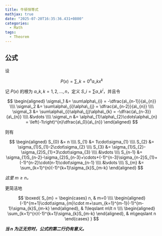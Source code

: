 ```yaml
---
title: 牛顿恒等式
mathjax: true
date: "2025-07-20T16:35:36.431+0800"
categories:
  - Math
tags:
  - Theorem
---
```


## 公式

设

$$
P\left(x\right)=\sum\_{k=0}^{n}a\_{k}x^{k}
$$

记 $P\left(x\right)$ 的根为 $\alpha\_{k},k=1,2,\ldots,n$，定义 $S\_{i}=\sum \alpha\_{k}^{i}$，并且令

$$
\begin{aligned}
  \sigma\_1 &= \sum\alpha\_{i} = -\dfrac{a\_{n-1}}{a\_{n}} \\\\
  \sigma\_2 &= \sum\alpha\_{i}\alpha\_{j} = \dfrac{a\_{n-2}}{a\_{n}} \\\\
  \sigma\_3 &= \sum\alpha\_{i}\alpha\_{j}\alpha\_{k} = -\dfrac{a\_{n-3}}{a\_{n}} \\\\
  &\vdots \\\\
  \sigma\_n &= \alpha\_{1}\alpha\_{2}\cdots\alpha\_{n} = \left(-1\right)^{n}\dfrac{a\_0}{a\_{n}}
\end{aligned}
$$

则有

$$
\begin{aligned}
  S_{0} &= n \\\\
  S_{1} &= 1\cdot\sigma_{1} \\\\
  S_{2} &= \sigma_{1}S_{1}-2\cdot\sigma_{2} \\\\
  S_{3} &= \sigma_{1}S_{2}-\sigma_{2}S_{1}+3\cdot\sigma_{3} \\\\
  &\vdots \\\\
  S_{n-1} &= \sigma_{1}S_{n-2}-\sigma_{2}S_{n-3}+\cdots+(-1)^{n-3}\sigma_{n-2}S_{1}+(-1)^{n-2}\cdot(n-1)\cdot\sigma_{n-1} \\\\
  &\vdots \\\\
  S_{m} &= \sum_{k=1}^{n}(-1)^{k+1}\sigma_{k}S_{m-k}
\end{aligned}
$$

*这里 $m\geqslant n$。*

更简洁地

$$
\boxed{
  S_{m} =
  \begin{cases}
    n, & m=0
    \\\\
    \begin{aligned}
    (-1)^{m+1}\cdot\sigma_{m}\cdot m+\sum_{k=1}^{m-1}(-1)^{m-1}\sigma_{k}S_{m-k}
    \end{aligned}, & 1\leqslant m\lt n
    \\\\
    \begin{aligned}
      \sum_{k=1}^{n}(-1)^{k+1}\sigma_{k}S_{m-k}
    \end{aligned}, & m\geqslant n
  \end{cases}
}
$$

***当 $n$ 为正无穷时，公式的第二行仍有意义。***

